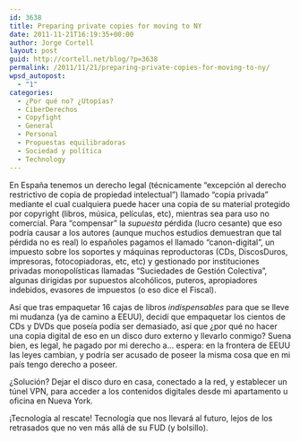 ```yaml
---
id: 3638
title: Preparing private copies for moving to NY
date: 2011-11-21T16:19:35+00:00
author: Jorge Cortell
layout: post
guid: http://cortell.net/blog/?p=3638
permalink: /2011/11/21/preparing-private-copies-for-moving-to-ny/
wpsd_autopost:
  - "1"
categories:
  - ¿Por qué no? ¿Utopías?
  - CiberDerechos
  - Copyfight
  - General
  - Personal
  - Propuestas equilibradoras
  - Sociedad y polí­tica
  - Technology
---
```

En España tenemos un derecho legal (técnicamente &#8220;excepción al derecho restrictivo de copia de propiedad intelectual&#8221;) llamado &#8220;copia privada&#8221; mediante el cual cualquiera puede hacer una copia de su material protegido por copyright (libros, música, películas, etc), mientras sea para uso no comercial. Para &#8220;compensar&#8221; la _supuesta_ pérdida (lucro cesante) que eso podría causar a los autores (aunque muchos estudios demuestran que tal pérdida no es real) lo españoles pagamos el llamado &#8220;canon-digital&#8221;, un impuesto sobre los soportes y máquinas reproductoras (CDs, DiscosDuros, impresoras, fotocopiadoras, etc, etc) y gestionado por instituciones privadas monopolísticas llamadas &#8220;Suciedades de Gestión Colectiva&#8221;, algunas dirigidas por supuestos alcohólicos, puteros, apropiadores indebidos, evasores de impuestos (o eso dice el Fiscal).

Así que tras empaquetar 16 cajas de libros _indispensables_ para que se lleve mi mudanza (ya de camino a EEUU), decidí que empaquetar los cientos de CDs y DVDs que poseía podía ser demasiado, así que ¿por qué no hacer una copia digital de eso en un disco duro externo y llevarlo conmigo? Suena bien, es legal, he pagado por mi derecho a&#8230; espera: en la frontera de EEUU las leyes cambian, y podría ser acusado de poseer la misma cosa que en mi país tengo derecho a poseer.

¿Solución? Dejar el disco duro en casa, conectado a la red, y establecer un túnel VPN, para acceder a los contenidos digitales desde mi apartamento u oficina en Nueva York.

¡Tecnología al rescate! Tecnología que nos llevará al futuro, lejos de los retrasados que no ven más allá de su FUD (y bolsillo).